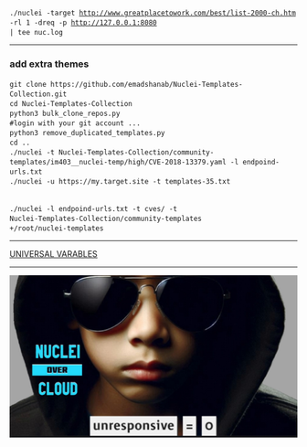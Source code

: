 <code>./nuclei -target http://www.greatplacetowork.com/best/list-2000-ch.htm -rl 1 -dreq -p http://127.0.0.1:8080 | tee nuc.log</code>

<hr>
<h3>add extra themes</h3>
<code>git clone https://github.com/emadshanab/Nuclei-Templates-Collection.git
cd Nuclei-Templates-Collection
python3 bulk_clone_repos.py
#login with your git account ...
python3 remove_duplicated_templates.py
cd ..
./nuclei -t Nuclei-Templates-Collection/community-templates/im403__nuclei-temp/high/CVE-2018-13379.yaml -l endpoind-urls.txt
./nuclei -u https://my.target.site -t templates-35.txt

./nuclei -l endpoind-urls.txt -t cves/ -t Nuclei-Templates-Collection/community-templates
+/root/nuclei-templates</code>

<hr>
<a href='https://github.com/dewebdes/ZedAlert/blob/main/tools/cve/nuclei/universal.txt'>UNIVERSAL VARABLES</a>
<hr>
<a href="https://www.linkedin.com/posts/eyni-kave_aetaebaesaev-aepaeqaeaaepaez-aevagp-activity-7264008069435551745-7vXG">
<img src="https://github.com/dewebdes/ZedAlert/blob/main/tools/cve/nuclei/kali-linkos.jpeg">
</a>
